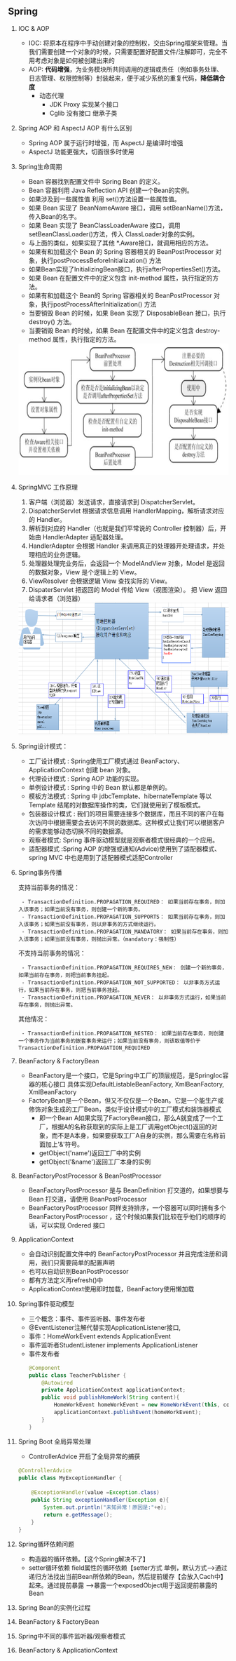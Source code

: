 ## Spring

1. IOC & AOP  
    - IOC: 将原本在程序中手动创建对象的控制权，交由Spring框架来管理。当我们需要创建一个对象的时候，只需要配置好配置文件/注解即可，完全不用考虑对象是如何被创建出来的
    - AOP: **代码增强**，为业务模块所共同调用的逻辑或责任（例如事务处理、日志管理、权限控制等）封装起来，便于减少系统的重复代码，**降低耦合度**
        - 动态代理
            - JDK Proxy 实现某个接口
            - Cglib 没有接口 继承子类
2. Spring AOP 和 AspectJ AOP 有什么区别
    - Spring AOP 属于运行时增强，而 AspectJ 是编译时增强
    - AspectJ 功能更强大，切面很多时使用
3. Spring生命周期
    - Bean 容器找到配置文件中 Spring Bean 的定义。
    - Bean 容器利用 Java Reflection API 创建一个Bean的实例。
    - 如果涉及到一些属性值 利用 set()方法设置一些属性值。
    - 如果 Bean 实现了 BeanNameAware 接口，调用 setBeanName()方法，传入Bean的名字。
    - 如果 Bean 实现了 BeanClassLoaderAware 接口，调用 setBeanClassLoader()方法，传入 ClassLoader对象的实例。
    - 与上面的类似，如果实现了其他 *.Aware接口，就调用相应的方法。
    - 如果有和加载这个 Bean 的 Spring 容器相关的 BeanPostProcessor 对象，执行postProcessBeforeInitialization() 方法
    - 如果Bean实现了InitializingBean接口，执行afterPropertiesSet()方法。
    - 如果 Bean 在配置文件中的定义包含 init-method 属性，执行指定的方法。
    - 如果有和加载这个 Bean的 Spring 容器相关的 BeanPostProcessor 对象，执行postProcessAfterInitialization() 方法
    - 当要销毁 Bean 的时候，如果 Bean 实现了 DisposableBean 接口，执行 destroy() 方法。
    - 当要销毁 Bean 的时候，如果 Bean 
    在配置文件中的定义包含 destroy-method 属性，执行指定的方法。
    <img src="./image/spring-lifecycle.jpg" height="300" width="800"/>
4. SpringMVC 工作原理
    1. 客户端（浏览器）发送请求，直接请求到 DispatcherServlet。
    2. DispatcherServlet 根据请求信息调用 HandlerMapping，解析请求对应的 Handler。
    3. 解析到对应的 Handler（也就是我们平常说的 Controller 控制器）后，开始由 HandlerAdapter 适配器处理。
    4. HandlerAdapter 会根据 Handler 来调用真正的处理器开处理请求，并处理相应的业务逻辑。
    5. 处理器处理完业务后，会返回一个 ModelAndView 对象，Model 是返回的数据对象，View 是个逻辑上的 View。
    6. ViewResolver 会根据逻辑 View 查找实际的 View。
    7. DispaterServlet 把返回的 Model 传给 View（视图渲染）。
    把 View 返回给请求者（浏览器）
    <img src="./image/spring-mvc-life.jpg" height="300" width="800"/>
5. Spring设计模式：  

    - 工厂设计模式 : Spring使用工厂模式通过 BeanFactory、ApplicationContext 创建 bean 对象。
    - 代理设计模式 : Spring AOP 功能的实现。
    - 单例设计模式 : Spring 中的 Bean 默认都是单例的。
    - 模板方法模式 : Spring 中 jdbcTemplate、hibernateTemplate 等以 Template 结尾的对数据库操作的类，它们就使用到了模板模式。
    - 包装器设计模式 : 我们的项目需要连接多个数据库，而且不同的客户在每次访问中根据需要会去访问不同的数据库。这种模式让我们可以根据客户的需求能够动态切换不同的数据源。
    - 观察者模式: Spring 事件驱动模型就是观察者模式很经典的一个应用。
    - 适配器模式 :Spring AOP 的增强或通知(Advice)使用到了适配器模式、spring MVC 中也是用到了适配器模式适配Controller

6. Spring事务传播  

    支持当前事务的情况：

        - TransactionDefinition.PROPAGATION_REQUIRED： 如果当前存在事务，则加入该事务；如果当前没有事务，则创建一个新的事务。
        - TransactionDefinition.PROPAGATION_SUPPORTS： 如果当前存在事务，则加入该事务；如果当前没有事务，则以非事务的方式继续运行。
        - TransactionDefinition.PROPAGATION_MANDATORY： 如果当前存在事务，则加入该事务；如果当前没有事务，则抛出异常。（mandatory：强制性）

    不支持当前事务的情况：

        - TransactionDefinition.PROPAGATION_REQUIRES_NEW： 创建一个新的事务，如果当前存在事务，则把当前事务挂起。
        - TransactionDefinition.PROPAGATION_NOT_SUPPORTED： 以非事务方式运行，如果当前存在事务，则把当前事务挂起。
        - TransactionDefinition.PROPAGATION_NEVER： 以非事务方式运行，如果当前存在事务，则抛出异常。
    其他情况：

        - TransactionDefinition.PROPAGATION_NESTED： 如果当前存在事务，则创建一个事务作为当前事务的嵌套事务来运行；如果当前没有事务，则该取值等价于TransactionDefinition.PROPAGATION_REQUIRED
    
7. BeanFactory & FactoryBean
    - BeanFactory是一个接口，它是Spring中工厂的顶层规范，是SpringIoc容器的核心接口
    具体实现DefaultListableBeanFactory, XmlBeanFactory, XmlBeanFactory
    - FactoryBean是一个Bean，但又不仅仅是一个Bean。它是一个能生产或修饰对象生成的工厂Bean，类似于设计模式中的工厂模式和装饰器模式
        - 即一个Bean A如果实现了FactoryBean接口，那么A就变成了一个工厂，根据A的名称获取到的实际上是工厂调用getObject()返回的对象，而不是A本身，如果要获取工厂A自身的实例，那么需要在名称前面加上'&'符号。
        - getObject('name')返回工厂中的实例
        - getObject('&name')返回工厂本身的实例

8. BeanFactoryPostProcessor & BeanPostProcessor
    - BeanFactoryPostProcessor 是与 BeanDefinition 打交道的，如果想要与 Bean 打交道，请使用 BeanPostProcessor
    - BeanFactoryPostProcessor 同样支持排序，一个容器可以同时拥有多个 BeanFactoryPostProcessor ，这个时候如果我们比较在乎他们的顺序的话，可以实现 Ordered 接口

9. ApplicationContext
    - 会自动识别配置文件中的 BeanFactoryPostProcessor 并且完成注册和调用，我们只需要简单的配置声明
    - 也可以自动识别BeanPostProcessor
    - 都有方法定义再refresh()中
    - ApplicationContext使用即时加载，BeanFactory使用懒加载

10. Spring事件驱动模型
    - 三个概念：事件、事件监听器、事件发布者
    - @EventListener注解代替实现ApplicationListener接口,
    - 事件：HomeWorkEvent extends ApplicationEvent
    - 事件监听者StudentListener implements ApplicationListener<HomeWorkEvent>
    - 事件发布者
        ```java
        @Component
        public class TeacherPublisher {
            @Autowired
            private ApplicationContext applicationContext;       
            public void publishHomeWork(String content){
                HomeWorkEvent homeWorkEvent = new HomeWorkEvent(this, content);
                applicationContext.publishEvent(homeWorkEvent);
            }
        }
        ```

11. Spring Boot 全局异常处理
    - ControllerAdvice 开启了全局异常的捕获    
    ```java
    @ControllerAdvice
    public class MyExceptionHandler {

        @ExceptionHandler(value =Exception.class)
        public String exceptionHandler(Exception e){
            System.out.println("未知异常！原因是:"+e);
            return e.getMessage();
        }
    }
    ```

12. Spring循环依赖问题
    - 构造器的循环依赖。【这个Spring解决不了】
    - setter循环依赖 field属性的循环依赖【setter方式 单例，默认方式-->通过递归方法找出当前Bean所依赖的Bean，然后提前缓存【会放入Cach中】起来。通过提前暴露 -->暴露一个exposedObject用于返回提前暴露的Bean
13. Spring Bean的实例化过程
14. BeanFactory & FactoryBean
15. Spring中不同的事件监听器/观察者模式
16. BeanFactory & ApplicationContext
